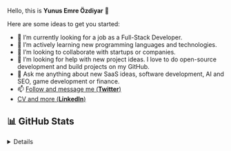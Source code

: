 Hello, this is **Yunus Emre Özdiyar** 👋

Here are some ideas to get you started:

- 🔭 I’m currently looking for a job as a Full-Stack Developer.
- 🌱 I’m actively learning new programming languages and technologies.
- 👯 I’m looking to collaborate with startups or companies.
- 🤔 I’m looking for help with new project ideas. I love to do open-source development and build projects on my GitHub. 
- 💬 Ask me anything about new SaaS ideas, software development, AI and SEO, game development or finance. 
- 📫 [Follow and message me (**Twitter**)](https://twitter.com/emreozdiyar)
-    [CV and more (**LinkedIn**)](https://linkedin.com/in/yunusemreozdiyar)

## 📊 GitHub Stats

<details>

![Anurag's GitHub stats](https://github-readme-stats.vercel.app/api?username=incendies&show_icons=true&theme=radical)

</details>
